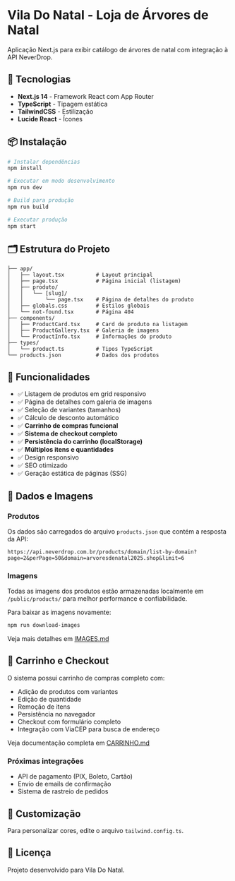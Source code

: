 # Vila Do Natal - Loja de Árvores de Natal

Aplicação Next.js para exibir catálogo de árvores de natal com integração à API NeverDrop.

## 🚀 Tecnologias

- **Next.js 14** - Framework React com App Router
- **TypeScript** - Tipagem estática
- **TailwindCSS** - Estilização
- **Lucide React** - Ícones

## 📦 Instalação

```bash
# Instalar dependências
npm install

# Executar em modo desenvolvimento
npm run dev

# Build para produção
npm run build

# Executar produção
npm start
```

## 🗂️ Estrutura do Projeto

```
├── app/
│   ├── layout.tsx          # Layout principal
│   ├── page.tsx            # Página inicial (listagem)
│   ├── produto/
│   │   └── [slug]/
│   │       └── page.tsx    # Página de detalhes do produto
│   ├── globals.css         # Estilos globais
│   └── not-found.tsx       # Página 404
├── components/
│   ├── ProductCard.tsx     # Card de produto na listagem
│   ├── ProductGallery.tsx  # Galeria de imagens
│   └── ProductInfo.tsx     # Informações do produto
├── types/
│   └── product.ts          # Tipos TypeScript
└── products.json           # Dados dos produtos
```

## 🔧 Funcionalidades

- ✅ Listagem de produtos em grid responsivo
- ✅ Página de detalhes com galeria de imagens
- ✅ Seleção de variantes (tamanhos)
- ✅ Cálculo de desconto automático
- ✅ **Carrinho de compras funcional**
- ✅ **Sistema de checkout completo**
- ✅ **Persistência do carrinho (localStorage)**
- ✅ **Múltiplos itens e quantidades**
- ✅ Design responsivo
- ✅ SEO otimizado
- ✅ Geração estática de páginas (SSG)

## 📝 Dados e Imagens

### Produtos
Os dados são carregados do arquivo `products.json` que contém a resposta da API:

```
https://api.neverdrop.com.br/products/domain/list-by-domain?page=2&perPage=50&domain=arvoresdenatal2025.shop&limit=6
```

### Imagens
Todas as imagens dos produtos estão armazenadas localmente em `/public/products/` para melhor performance e confiabilidade.

Para baixar as imagens novamente:
```bash
npm run download-images
```

Veja mais detalhes em [IMAGES.md](./IMAGES.md)

## 🛒 Carrinho e Checkout

O sistema possui carrinho de compras completo com:
- Adição de produtos com variantes
- Edição de quantidade
- Remoção de itens
- Persistência no navegador
- Checkout com formulário completo
- Integração com ViaCEP para busca de endereço

Veja documentação completa em [CARRINHO.md](./CARRINHO.md)

### Próximas integrações
- API de pagamento (PIX, Boleto, Cartão)
- Envio de emails de confirmação
- Sistema de rastreio de pedidos

## 🎨 Customização

Para personalizar cores, edite o arquivo `tailwind.config.ts`.

## 📄 Licença

Projeto desenvolvido para Vila Do Natal.

